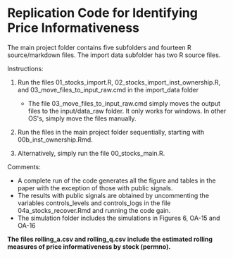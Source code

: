 # Replication Code for Identifying Price Informativeness

The main project folder contains five subfolders and fourteen R source/markdown files. The import data subfolder has two R source files.

Instructions:

1. Run the files 01_stocks_import.R, 02_stocks_import_inst_ownership.R, and 03_move_files_to_input_raw.cmd in the import_data folder
   - The file 03_move_files_to_input_raw.cmd simply moves the output files to the input/data_raw folder. It only works for windows. In other OS's, simply move the files manually.

2. Run the files in the main project folder sequentially, starting with 00b_inst_ownership.Rmd.

3. Alternatively, simply run the file 00_stocks_main.R.

Comments:

- A complete run of the code generates all the figure and tables in the paper with the exception of those with public signals.
- The results with public signals are obtained by uncommenting the variables controls_levels and controls_logs in the file 04a_stocks_recover.Rmd and running the code gain.
- The simulation folder includes the simulations in Figures 6, OA-15 and OA-16

**The files rolling_a.csv and rolling_q.csv include the estimated rolling measures of price informativeness by stock (permno).**